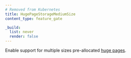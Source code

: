 ```yaml
---
# Removed from Kubernetes
title: HugePageStorageMediumSize
content_type: feature_gate

_build:
  list: never
  render: false
---
```

Enable support for multiple sizes pre-allocated
[huge pages](/docs/tasks/manage-hugepages/scheduling-hugepages/).
